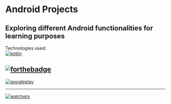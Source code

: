 # Android Projects
Exploring different Android functionalities for learning purposes
------

Technologies used:    
[![kotlin](https://img.shields.io/badge/Kotlin-0095D5?&style=for-the-badge&logo=kotlin&logoColor=white)](#)

[![forthebadge](https://forthebadge.com/images/badges/built-for-android.svg)](https://forthebadge.com)
------
[![googleplay](https://img.shields.io/badge/Google_Play-414141?style=for-the-badge&logo=google-play&logoColor=white)](https://bit.ly/CeciliaPlaystore)   

-----  

[![watchers](https://img.shields.io/github/watchers/{cecydb11}/{android_examples}.svg)](#)  
